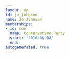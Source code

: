 ```yaml
---
layout: mp
id: jo_johnson
name: Jo Johnson
memberships:
- id: con
  name: Conservative Party
  start: '2010-06-08'
  end: 
autogenerated: true
---
```

